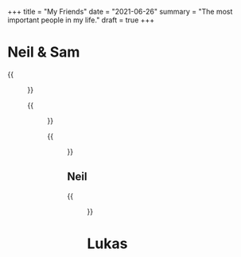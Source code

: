 +++
title = "My Friends"
date = "2021-06-26"
summary = "The most important people in my life."
draft = true
+++

# Neil & Sam

{{<figure src="neil-sam.jpg">}}

{{<figure src="squad.jpg">}}

<!-- Wrong figure -->
{{<figure src="neil.jpg">}}

## Neil
{{<figure src="neil-wild.jpg">}}

# Lukas


